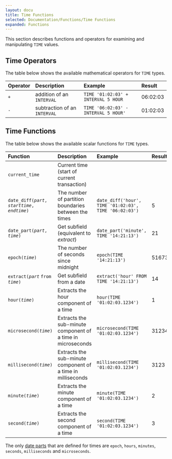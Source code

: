 ```yaml
---
layout: docu
title: Time Functions
selected: Documentation/Functions/Time Functions
expanded: Functions
---
```

This section describes functions and operators for examining and manipulating `TIME` values.

## Time Operators
The table below shows the available mathematical operators for `TIME` types.

| Operator | Description | Example | Result |
|:---|:---|:---|:---|
| `+` | addition of an `INTERVAL` | `TIME '01:02:03' + INTERVAL 5 HOUR` | 06:02:03 |
| `-` | subtraction of an `INTERVAL` | `TIME '06:02:03' - INTERVAL 5 HOUR'` | 01:02:03 |

## Time Functions
The table below shows the available scalar functions for `TIME` types.

| Function | Description | Example | Result |
|:---|:---|:---|:---|
| `current_time` | Current time (start of current transaction) | | |
| `date_diff(`*`part`*`, `*`starttime`*`, `*`endtime`*`)` | The number of partition boundaries between the times | `date_diff('hour', TIME '01:02:03', TIME '06:02:03')` | 5 |
| `date_part(`*`part`*`, `*`time`*`)` | Get subfield (equivalent to *extract*) | `date_part('minute', TIME '14:21:13')` | 21 |
| `epoch(`*`time`*`)` | The number of seconds since midnight| `epoch(TIME '14:21:13')` | 51673 |
| `extract(`*`part`* `from` *`time`*`)` | Get subfield from a date | `extract('hour' FROM TIME '14:21:13')` | 14 |
| `hour(`*`time`*`)` | Extracts the hour component of a time | `hour(TIME '01:02:03.1234')` | 1 |
| `microsecond(`*`time`*`)` | Extracts the sub-minute component of a time in microseconds | `microsecond(TIME '01:02:03.1234')` | 3123400 |
| `millisecond(`*`time`*`)` | Extracts the sub-minute component of a time in milliseconds | `millisecond(TIME '01:02:03.1234')` | 3123 |
| `minute(`*`time`*`)` | Extracts the minute component of a time | `minute(TIME '01:02:03.1234')` | 2 |
| `second(`*`time`*`)` | Extracts the second component of a time | `second(TIME '01:02:03.1234')` | 3 |

The only [date parts](/docs/sql/functions/datepart) that are defined for times are `epoch`, `hours`, `minutes`, `seconds`, `milliseconds` and `microseconds`.
